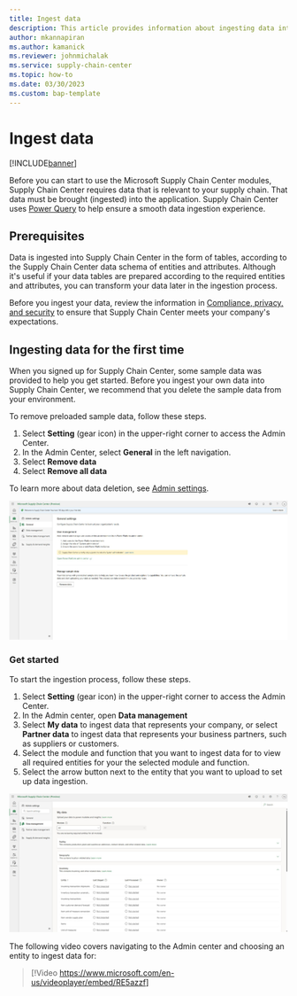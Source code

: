 ```yaml
---
title: Ingest data
description: This article provides information about ingesting data into Microsoft Supply Chain Center
author: mkannapiran 
ms.author: kamanick
ms.reviewer: johnmichalak
ms.service: supply-chain-center
ms.topic: how-to
ms.date: 03/30/2023
ms.custom: bap-template
---
```


# Ingest data

[!INCLUDE[banner](../includes/banner.md)]

Before you can start to use the Microsoft Supply Chain Center modules, Supply Chain Center requires data that is relevant to your supply chain. That data must be brought (ingested) into the application. Supply Chain Center uses [Power Query](/power-query/power-query-what-is-power-query) to help ensure a smooth data ingestion experience.

## Prerequisites

Data is ingested into Supply Chain Center in the form of tables, according to the Supply Chain Center data schema of entities and attributes. Although it's useful if your data tables are prepared according to the required entities and attributes, you can transform your data later in the ingestion process.

Before you ingest your data, review the information in [Compliance, privacy, and security](../overview/compliance-privacy-security.md) to ensure that Supply Chain Center meets your company's expectations.

## Ingesting data for the first time

When you signed up for Supply Chain Center, some sample data was provided to help you get started. Before you ingest your own data into Supply Chain Center, we recommend that you delete the sample data from your environment.

To remove preloaded sample data, follow these steps.

1. Select **Setting** (gear icon) in the upper-right corner to access the Admin Center.
1. In the Admin Center, select **General** in the left navigation.
1. Select **Remove data**
1. Select **Remove all data**


To learn more about data deletion, see [Admin settings](admin-settings.md).

![A screenshot of the general settings within the Admin center.](media/admin-center-general-settings.png)

### Get started

To start the ingestion process, follow these steps.

1. Select **Setting** (gear icon) in the upper-right corner to access the Admin Center.
1. In the Admin center, open **Data management**
1. Select **My data** to ingest data that represents your company, or select **Partner data** to ingest data that represents your business partners, such as suppliers or customers.
1. Select the module and function that you want to ingest data for to view all required entities for your the selected module and function.
1. Select the arrow button next to the entity that you want to upload to set up data ingestion.

![A screenshot of a list of entities and their data ingestion status.](media/ingested-data.png)

The following video covers navigating to the Admin center and choosing an entity to ingest data for:

> [!Video https://www.microsoft.com/en-us/videoplayer/embed/RE5azzf]
